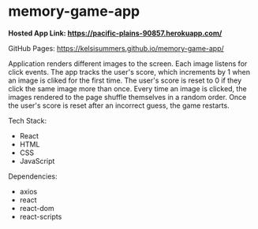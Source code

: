 # memory-game-app

<strong>Hosted App Link: https://pacific-plains-90857.herokuapp.com/</strong>

GitHub Pages: https://kelsisummers.github.io/memory-game-app/

Application renders different images to the screen. Each image listens for click events. The app tracks the user's score, which increments by 1 when an image is cliked for the first time. The user's score is reset to 0 if they click the same image more than once. Every time an image is clicked, the images rendered to the page shuffle themselves in a random order. Once the user's score is reset after an incorrect guess, the game restarts.

Tech Stack:
  - React
  - HTML
  - CSS
  - JavaScript

Dependencies:
  - axios
  - react
  - react-dom
  - react-scripts
